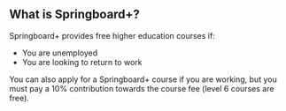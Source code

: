 ##  What is Springboard+?

Springboard+ provides free higher education courses if:

  * You are unemployed 
  * You are looking to return to work 

You can also apply for a Springboard+ course if you are working, but you must
pay a 10% contribution towards the course fee (level 6 courses are free).
